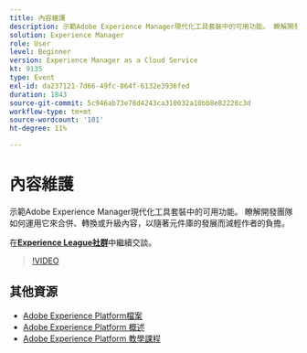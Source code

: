 ```yaml
---
title: 內容維護
description: 示範Adobe Experience Manager現代化工具套裝中的可用功能。 瞭解開發團隊如何運用它來合併、轉換或升級內容，以隨著元件庫的發展而減輕作者的負擔。
solution: Experience Manager
role: User
level: Beginner
version: Experience Manager as a Cloud Service
kt: 9135
type: Event
exl-id: da237121-7d66-49fc-864f-6132e3936fed
duration: 1843
source-git-commit: 5c946ab73e78d4243ca310032a10bb8e82228c3d
workflow-type: tm+mt
source-wordcount: '101'
ht-degree: 11%

---
```


# 內容維護

示範Adobe Experience Manager現代化工具套裝中的可用功能。 瞭解開發團隊如何運用它來合併、轉換或升級內容，以隨著元件庫的發展而減輕作者的負擔。

在&#x200B;**[Experience League社群](https://adobe.ly/3zJuUBH)**&#x200B;中繼續交談。

>[!VIDEO](https://video.tv.adobe.com/v/337577/?quality=12&learn=on&hidetitle=true)

## 其他資源

- [Adobe Experience Platform檔案](https://experienceleague.adobe.com/docs/experience-platform.html?lang=zh-Hant)
- [Adobe Experience Platform 概述](https://experienceleague.adobe.com/docs/experience-platform/landing/home.html?lang=zh-Hant)
- [Adobe Experience Platform 教學課程](https://experienceleague.adobe.com/docs/platform-learn/tutorials/overview.html?lang=zh-Hant)
